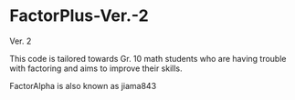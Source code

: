 # FactorPlus-Ver.-2
Ver. 2

This code is tailored towards Gr. 10 math students who are having trouble with factoring and aims to improve their skills.

FactorAlpha is also known as jiama843
